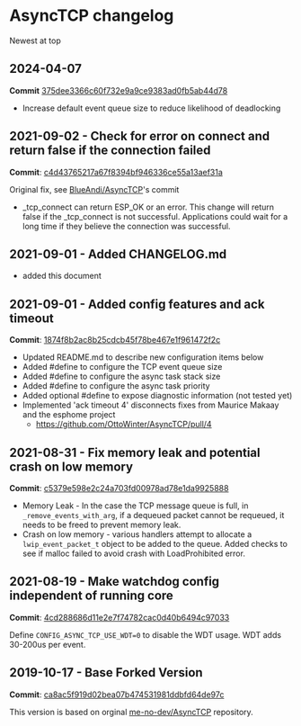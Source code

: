 # AsyncTCP changelog

Newest at top

## 2024-04-07

**Commit** [375dee3366c60f732e9a9ce9383ad0fb5ab44d78](https://github.com/willmmiles/AsyncTCP/commit/375dee3366c60f732e9a9ce9383ad0fb5ab44d78)

* Increase default event queue size to reduce likelihood of deadlocking

## 2021-09-02 - Check for error on connect and return false if the connection failed

**Commit**: [c4d43765217a67f8394bf946336ce55a13aef31a](https://github.com/pbolduc/AsyncTCP/commit/c4d43765217a67f8394bf946336ce55a13aef31a)

Original fix, see [BlueAndi/AsyncTCP](https://github.com/BlueAndi/AsyncTCP/commit/ce2e7949d9694a8b10379c39d101ce55c2a8a287)'s commit

* _tcp_connect can return ESP_OK or an error. This change will return false if the _tcp_connect is not successful. Applications could wait for a long time if they believe the connection was successful.

## 2021-09-01 - Added CHANGELOG.md

* added this document

## 2021-09-01 - Added config features and ack timeout

**Commit**: [1874f8b2ac8b25cdcb45f78be467e1f961472f2c](https://github.com/pbolduc/AsyncTCP/commit/1874f8b2ac8b25cdcb45f78be467e1f961472f2c)

* Updated README.md to describe new configuration items below
* Added #define to configure the TCP event queue size
* Added #define to configure the async task stack size
* Added #define to configure the async task priority
* Added optional #define to expose diagnostic information (not tested yet)
* Implemented 'ack timeout 4' disconnects fixes from Maurice Makaay and the esphome project
  * https://github.com/OttoWinter/AsyncTCP/pull/4

## 2021-08-31 - Fix memory leak and potential crash on low memory

**Commit**: [c5379e598e2c24a703fd00978ad78e1da9925888](https://github.com/pbolduc/AsyncTCP/commit/c5379e598e2c24a703fd00978ad78e1da9925888)

* Memory Leak - In the case the TCP message queue is full, in `_remove_events_with_arg`, if a dequeued packet cannot be requeued, it needs to be freed to prevent memory leak.
* Crash on low memory - various handlers attempt to allocate a `lwip_event_packet_t` object to be added to the queue. Added checks to see if malloc failed to avoid crash with LoadProhibited error.

## 2021-08-19 - Make watchdog config independent of running core

**Commit**: [4cd288686d11e2e7f74782cac0d40b6494c97033](https://github.com/pbolduc/AsyncTCP/commit/4cd288686d11e2e7f74782cac0d40b6494c97033)

Define `CONFIG_ASYNC_TCP_USE_WDT=0` to disable the WDT usage. WDT adds 30-200us per event.

## 2019-10-17 - Base Forked Version

**Commit**: [ca8ac5f919d02bea07b474531981ddbfd64de97c](https://github.com/me-no-dev/AsyncTCP/commit/ca8ac5f919d02bea07b474531981ddbfd64de97c)

This version is based on orginal [me-no-dev/AsyncTCP](https://github.com/me-no-dev/AsyncTCP) repository.
